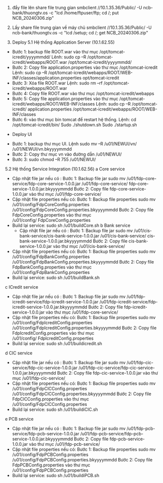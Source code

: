 1. đẩy file lên share file trung gian
 smbclient //10.1.35.36/Public/ -U ncb-bank/thuongtv.os -c "lcd /home/ftpuser/ftp; cd /; put NCB_20240306.zip"
2. Lấy share file trung gian về máy chủ
   smbclient //10.1.35.36/Public/ -U ncb-bank/thuongtv.os -c "lcd /setup; cd /; get NCB_20240306.zip"

3. Deploy
   5.1	Hệ thống Application Server (10.1.62.55)
- Bước 1: backup file ROOT.war vào thư mục /opt/tomcat-icredit/yyyymmdd/
Lênh: sudo cp –R /opt/tomcat-icredit/webapps/ROOT.war  /opt/tomcat-icredit/yyyymmdd/
- Bước 2: Copy file application.properties vào thư mục /opt/tomcat-icredit
Lệnh: sudo cp –R /opt/tomcat-icredit/webapps/ROOT/WEB-INF/classes/application.properties opt/tomcat-icredit
- Bước 3: Xóa file ROOT.war
Lệnh: sudo rm –rf  /opt/tomcat-icredit/webapps/ROOT.war
- Bước 4: Copy file ROOT.war vào thư mục /opt/tomcat-icredit/webapps
- Bước 5: Copy file application.properties vào thư mục /opt/tomcat-icredit/webapps/ROOT/WEB-INF/classes
Lệnh: sudo cp –R /opt/tomcat-icredit/ application.properties  /opt/tomcat-icredit/webapps/ROOT/WEB-INF/classes
- Bước 6: vào thư mục bin tomcat để restart hệ thống.
Lệnh: cd /opt/tomcat-icredit/bin/
 Sudo ./shutdown.sh
 Sudo ./startup.sh

* Deploy UI
- Bước 1: backup thư mục UI.
Lệnh sudo mv –R /u01/NEWUI/vn/ /u01/NEWUI/vn.bkyyyymmdd
- Bước 2: Copy thư mục vn vào đường dẫn /u01/NEWUI/
- Bước 3: sudo chmod –R 755 /u01/NEWUI/

5.2	Hệ thống Service Integration (10.1.62.56)
a	Core service
- Cập nhật file jar nếu có :
Bước 1: Backup file jar
sudo mv /u01/fdp-core-service/fdp-core-service-1.0.0.jar /u01/fdp-core-service/ fdp-core-service-1.0.0.jar.bkyyyymmdd
Bước 2: Copy file fdp-core-service-1.0.0.jar vào thư mục /u01/fdp-core-service/
- Cập nhật file properties nếu có:
Bước 1: Backup file properties
sudo mv /u01/config/FdpCoreConfig.properties /u01/config/FdpCoreConfig.properties.bkyyyymmdd
	Bước 2: Copy file FdpCoreConfig.properties  vào thư mục                  
/u01/config/ FdpCoreConfig.properties
- Build lại service: sudo sh /u01/buildCore.sh
b	Bank service
  - Cập nhật file jar nếu có :
Bước 1: Backup file jar
sudo mv /u01/cis-bank-service/cis-bank-service-1.0.0.jar /u01/cis-bank-service/ cis-bank-service-1.0.0.jar.bkyyyymmdd
Bước 2: Copy file cis-bank-service-1.0.0.jar vào thư mục /u01/cis-bank-service/
- Cập nhật file properties nếu có:
Bước 1: Backup file properties
sudo mv /u01/config/FdpBankConfig.properties /u01/config/FdpBankConfig.properties.bkyyyymmdd
	Bước 2: Copy file FdpBankConfig.properties  vào thư mục                  
/u01/config/FdpBankConfig.properties
- Build lại service: sudo sh /u01/buildBank.sh

c	ICredit service
  - Cập nhật file jar nếu có :
Bước 1: Backup file jar
sudo mv /u01/fdp-icredit-service/fdp-icredit-service-1.0.0.jar /u01/fdp-icredit-service/fdp-icredit-service-1.0.0.jar.bkyyyymmdd
Bước 2: Copy file fdp-icredit-service-1.0.0.jar vào thư mục /u01/fdp-core-service/
- Cập nhật file properties nếu có:
Bước 1: Backup file properties
sudo mv /u01/config/FdpIcreditConfig.properties /u01/config/FdpIcreditConfig.properties.bkyyyymmdd
	Bước 2: Copy file FdpIcreditConfig.properties vào thư mục                  
/u01/config/ FdpIcreditConfig.properties
- Build lại service: sudo sh /u01/buildicredit.sh

d	CIC service
  - Cập nhật file jar nếu có :
Bước 1: Backup file jar
sudo mv /u01/fdp-cic-service/fdp-cic-service-1.0.0.jar /u01/fdp-cic-service/fdp-cic-service-1.0.0.jar.bkyyyymmdd
Bước 2: Copy file fdp-cic-service-1.0.0.jar vào thư mục /u01/fdp-cic-service/
- Cập nhật file properties nếu có:
Bước 1: Backup file properties
sudo mv /u01/config/FdpCICConfig.properties /u01/config/FdpCICConfig.properties.bkyyyymmdd
	Bước 2: Copy file FdpCICConfig.properties vào thư mục                  
/u01/config/FdpCICConfig.properties
- Build lại service: sudo sh /u01/buildiCIC.sh


e	PCB service
 - Cập nhật file jar nếu có :
Bước 1: Backup file jar
sudo mv /u01/fdp-pcb-service/fdp-pcb-service-1.0.0.jar /u01/fdp-pcb-service/fdp-pcb-service-1.0.0.jar.bkyyyymmdd
Bước 2: Copy file fdp-pcb-service-1.0.0.jar vào thư mục /u01/fdp-pcb-service/
- Cập nhật file properties nếu có:
Bước 1: Backup file properties
sudo mv /u01/config/FdpPCBConfig.properties /u01/config/FdpPCBConfig.properties.bkyyyymmdd
	Bước 2: Copy file FdpPCBConfig.properties  vào thư mục                  
/u01/config/FdpPCBConfig.properties
- Build lại service: sudo sh /u01/buildiPCB.sh
